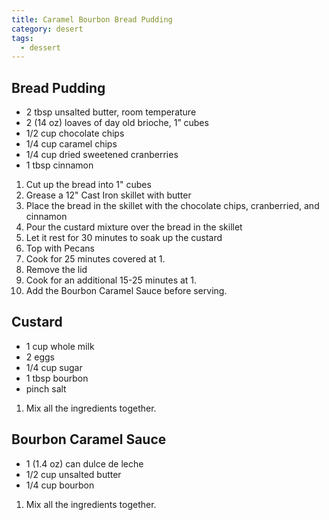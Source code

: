 ```yaml
---
title: Caramel Bourbon Bread Pudding
category: desert
tags:
  - dessert
---
```


## Bread Pudding

- 2 tbsp unsalted butter, room temperature
- 2 (14 oz) loaves of day old brioche, 1” cubes
- 1/2 cup chocolate chips
- 1/4 cup caramel chips
- 1/4 cup dried sweetened cranberries
- 1 tbsp cinnamon

1. Cut up the bread into 1" cubes
1. Grease a 12" Cast Iron skillet with butter
1. Place the bread in the skillet with the chocolate chips, cranberried, and cinnamon
1. Pour the custard mixture over the bread in the skillet
1. Let it rest for 30 minutes to soak up the custard
1. Top with Pecans
1. Cook for 25 minutes covered at 1.
1. Remove the lid
1. Cook for an additional 15-25 minutes at 1.
1. Add the Bourbon Caramel Sauce before serving.

## Custard

- 1 cup whole milk
- 2 eggs
- 1/4 cup sugar
- 1 tbsp bourbon
- pinch salt

1. Mix all the ingredients together.

## Bourbon Caramel Sauce

- 1 (1.4 oz) can dulce de leche
- 1/2 cup unsalted butter
- 1/4 cup bourbon

1. Mix all the ingredients together.
